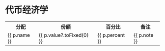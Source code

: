 # 代币经济学

<script setup>
import { allocation } from './data/token.ts'
import { ref, toRaw } from 'vue';
import { useData } from 'vitepress'
import { Pie } from 'vue-chartjs'
import { Chart as ChartJS, ArcElement, Tooltip, Legend } from 'chart.js'

import {
//   Chart as ChartJS,
  Title,
//   Tooltip,
//   Legend,
  BarElement,
  CategoryScale,
  LinearScale
} from 'chart.js'
import { Bar } from 'vue-chartjs'

ChartJS.register(CategoryScale, LinearScale, BarElement, Title, Tooltip, Legend)

const CHART_COLORS = {
  red: 'rgb(255, 99, 132)',
  orange: 'rgb(255, 159, 64)',
  yellow: 'rgb(255, 205, 86)',
  green: 'rgb(75, 192, 192)',
  blue: 'rgb(54, 162, 235)',
  purple: 'rgb(153, 102, 255)',
  grey: 'rgb(201, 203, 207)'
};
ChartJS.register(ArcElement, Tooltip, Legend)

const { site, frontmatter } = useData();
const allo =allocation;
const curallo= ref(allo);
// const total= ref(data.data.total);

const day =ref(0);

const totalYear=30;
const barData = {
  labels: [... Array(totalYear*12).keys()],
  datasets: allo.map((_,i)=>({
      label: _.name,
      backgroundColor: Object.values(CHART_COLORS)[i],
      data:[... Array(totalYear*12).keys()].map(m=>_.getValue(m*30)) 
  })) 
}

// console.log(allo.map(_=>_.getValue(0)))
const piedata = ref({
                labels: [],
                datasets: [ ]
            })

const options = {
  responsive: false,
  maintainAspectRatio: true,
  aspectRatio: 1,
};

const barOptions = {
  responsive: true,
  maintainAspectRatio: true,
  aspectRatio: 2,
  events:['mousemove'],
    scales: {
      x: {
        stacked: true,
      },
      y: {
        stacked: true
      }
    }
}

const plugins= [{
    id: 'myEventCatcher',
    beforeEvent(chart, args, pluginOptions) {
      const event = args.event;
      if (event.type === 'mousemove') {
        // process the event
        // console.log("mousemove", chart, args, pluginOptions)
        // const canvasPosition = Chart.helpers.getRelativePosition(event, chart);
        const canvasPosition= args.event;

        // Substitute the appropriate scale IDs
        const dataX = chart.scales.x.getValueForPixel(canvasPosition.x);
        if (dataX>0 && dataX<=totalYear*12)
        {
            const all = allo.map(_=>_.getValue(dataX*30));
            const total = all.reduce((pv,cv)=>pv +cv,0);
            // console.log(all, total)

            curallo.value = allo.map((_,i)=>({
                name:_.name,
                note:_.note,value:all[i], 
                percent:(all[i]*100/total).toFixed(2)+" %"}));
                // percent:i.toFixed(2)+" %"}));

// console.log(all)
            piedata.value = {
                labels: allo.map(_=>_.name),
                datasets: [
                    {
                        backgroundColor: Object.values(CHART_COLORS),
                        data: all,
                    }
                ]
            }
        }

        // const dataY = chart.scales.y.getValueForPixel(canvasPosition.y);
        // console.log(dataX,dataY, canvasPosition)
      }
    }
  }]
</script>

  <Bar :data="barData" :options="barOptions" :plugins="plugins" />

<table>
<tr>
<th>分配</th>
<th>份额</th>
<th>百分比</th>
<th>备注</th>
</tr>
<tr v-for="p of curallo">
  <td>
    {{ p.name }}
  </td>
  <td>
    {{ p.value?.toFixed(0) }}
  </td>
  <td>
    {{ p.percent }}
  </td>
  <td>
    {{ p.note }}
  </td>
</tr>
</table>



  <Pie :data="piedata" :options="options" />
